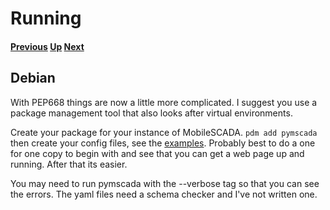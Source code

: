 # Running
#### [Previous](../README.md) [Up](../README.md) [Next](../README.md)

## Debian

With PEP668 things are now a little more complicated. I suggest you use a
package management tool that also looks after virtual environments.

Create your package for your instance of MobileSCADA. ```pdm add pymscada```
then create your config files, see the 
[examples](https://github.com/jamie0walton/pymscada/tree/main/docs/examples).
Probably best to do a one for one copy to begin with and see that you can
get a web page up and running. After that its easier.

You may need to run pymscada with the --verbose tag so that you can see the
errors. The yaml files need a schema checker and I've not written one.
